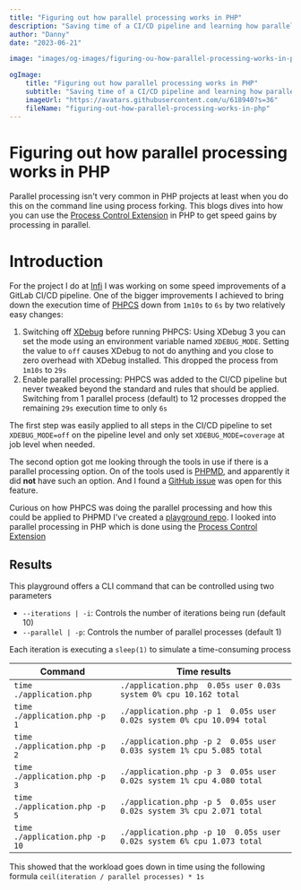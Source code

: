 ```yaml
---
title: "Figuring out how parallel processing works in PHP"
description: "Saving time of a CI/CD pipeline and learning how parallel processing works"
author: "Danny"
date: "2023-06-21"

image: "images/og-images/figuring-ou-how-parallel-processing-works-in-php.jpg"

ogImage:
    title: "Figuring out how parallel processing works in PHP"
    subtitle: "Saving time of a CI/CD pipeline and learning how parallel processing works"
    imageUrl: "https://avatars.githubusercontent.com/u/618940?s=36"
    fileName: "figuring-out-how-parallel-processing-works-in-php"
---
```


# Figuring out how parallel processing works in PHP
Parallel processing isn't very common in PHP projects at least when you do this on the command line using process forking.
This blogs dives into how you can use the [Process Control Extension](https://www.php.net/manual/en/book.pcntl.php) in PHP to
get speed gains by processing in parallel.

# Introduction
For the project I do at [Infi](https://www.infi.nl) I was working on some speed improvements of a GitLab CI/CD pipeline.
One of the bigger improvements I achieved to bring down the execution time of [PHPCS](https://github.com/squizlabs/PHP_CodeSniffer)
down from `1m10s` to `6s` by two relatively easy changes:
1. Switching off [XDebug](https://xdebug.org) before running PHPCS: Using XDebug 3 you can set the mode using an environment variable named `XDEBUG_MODE`. Setting the value to `off` causes XDebug to not  do anything and you close to zero overhead with XDebug installed. This dropped the process from `1m10s` to `29s`
2. Enable parallel processing: PHPCS was added to the CI/CD pipeline but never tweaked beyond the standard and rules that should be applied. Switching from 1 parallel process (default) to 12 processes dropped the remaining `29s` execution time to only `6s`

The first step was easily applied to all steps in the CI/CD pipeline to set `XDEBUG_MODE=off` on the pipeline level and
only set `XDEBUG_MODE=coverage` at job level when needed.

The second option got me looking through the tools in use if there is a parallel processing option. On of the tools
used is [PHPMD](https://github.com/phpmd/phpmd), and apparently it did **not** have such an option. And I found a [GitHub issue](https://github.com/phpmd/phpmd/issues/535)
was open for this feature.

Curious on how PHPCS was doing the parallel processing and how this could be applied to PHPMD I've created a [playground repo](https://github.com/DannyvdSluijs/PhpParallelProcessing). 
I looked into parallel processing in PHP which is done using the [Process Control Extension](https://www.php.net/manual/en/book.pcntl.php)


## Results
This playground offers a CLI command that can be controlled using two parameters
- `--iterations | -i`: Controls the number of iterations being run (default 10)
- `--parallel | -p`: Controls the number of parallel processes (default 1)

Each iteration is executing a `sleep(1)` to simulate a time-consuming process

| Command                        | Time results                                                          |
|--------------------------------|-----------------------------------------------------------------------|
| `time ./application.php`       | `./application.php  0.05s user 0.03s system 0% cpu 10.162 total`      |
| `time ./application.php -p 1`  | `./application.php -p 1  0.05s user 0.02s system 0% cpu 10.094 total` |
| `time ./application.php -p 2`  | `./application.php -p 2  0.05s user 0.03s system 1% cpu 5.085 total`  |
| `time ./application.php -p 3`  | `./application.php -p 3  0.05s user 0.02s system 1% cpu 4.080 total`  |
| `time ./application.php -p 5`  | `./application.php -p 5  0.05s user 0.02s system 3% cpu 2.071 total`  |
| `time ./application.php -p 10` | `./application.php -p 10  0.05s user 0.02s system 6% cpu 1.073 total` |

This showed that the workload goes down in time using the following formula `ceil(iteration / parallel processes) * 1s`